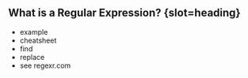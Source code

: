## What is a Regular Expression? {slot=heading}
- example
- cheatsheet
- find
- replace
- see regexr.com